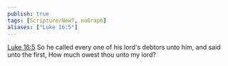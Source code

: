 ```yaml
---
publish: true
tags: [Scripture/NewT, noGraph]
aliases: ["Luke 16:5"]
---
```

[Luke 16:5](https://churchofjesuschrist.org/study/scriptures/nt/luke/16?lang=eng&id=p5#p5) So he called every one of his lord's debtors unto him, and said unto the first, How much owest thou unto my lord?

